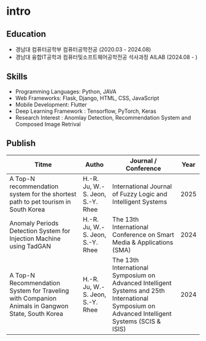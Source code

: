 # intro

Education
---------------------------------------------------------------------------------------------
- 경남대 컴퓨터공학부 컴퓨터공학전공 (2020.03 - 2024.08)
- 경남대 융합IT공학과 컴퓨터및소프트웨어공학전공 석사과정 AILAB (2024.08 - )

Skills
---------------------------------------------------------------------------------------------
- Programming Languages: Python, JAVA
- Web Frameworks: Flask, Django, HTML, CSS, JavaScript
- Mobile Development: Flutter
- Deep Learning Framework : Tensorflow, PyTorch, Keras
- Research Interest : Anomlay Detection, Recommendation System and Composed Image Retrival

Publish
---------------------------------------------------------------------------------------------
| Titme                                                     | Autho                      | Journal / Conference                              | Year        |
|-----------------------------------------------------------|----------------------------|---------------------------------------------------|-------------|
| A Top-N recommendation system for the shortest path to pet tourism in South Korea | H.-R. Ju, W.-S. Jeon, S.-Y. Rhee | International Journal of Fuzzy Logic and Intelligent Systems | 2025 |
| Anomaly Periods Detection System for Injection Machine using TadGAN | H.-R. Ju, W.-S. Jeon, S.-Y. Rhee | The 13th International Conference on Smart Media & Applications (SMA) | 2024 |
| A Top-N Recommendation System for Traveling with Companion Animals in Gangwon State, South Korea | H.-R. Ju, W.-S. Jeon, S.-Y. Rhee | The 13th International Symposium on Advanced Intelligent Systems and 25th International Symposium on Advanced Intelligent Systems (SCIS & ISIS) | 2024 |
